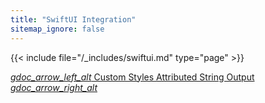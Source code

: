 ```yaml
---
title: "SwiftUI Integration"
sitemap_ignore: false
---
```


{{< include file="/_includes/swiftui.md" type="page" >}}

<div class="gdoc-page__footer flex flex-wrap justify-between">
  <span class="gdoc-page__nav">
    <a class="gdoc-page__nav--prev flex align-center" href="/custom-styles" title="Custom Styles">
      <i class="gdoc-icon">gdoc_arrow_left_alt</i>
      Custom Styles
    </a>
  </span>
  <span class="gdoc-page__nav">
    <a class="gdoc-page__nav--next flex align-center" href="/attributed-string-output/" title="Attributed String Output">
      Attributed String Output
      <i class="gdoc-icon">gdoc_arrow_right_alt</i>
    </a>
  </span>
</div>